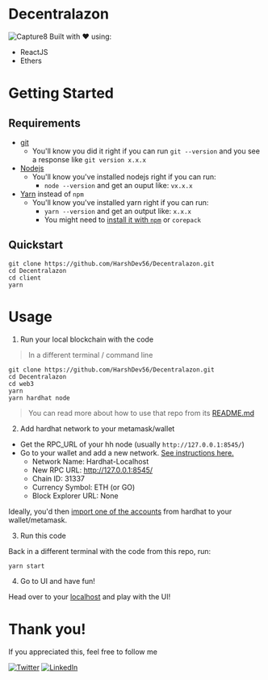# Decentralazon
![Capture8](https://github.com/HarshDev56/Decentralazon/assets/87370920/4d828e29-062e-4eb8-8178-688577d949b2)
Built with ❤️ using: 
* ReactJS
* Ethers
# Getting Started

## Requirements

- [git](https://git-scm.com/book/en/v2/Getting-Started-Installing-Git)
  - You'll know you did it right if you can run `git --version` and you see a response like `git version x.x.x`
- [Nodejs](https://nodejs.org/en/)
  - You'll know you've installed nodejs right if you can run:
    - `node --version` and get an ouput like: `vx.x.x`
- [Yarn](https://yarnpkg.com/getting-started/install) instead of `npm`
  - You'll know you've installed yarn right if you can run:
    - `yarn --version` and get an output like: `x.x.x`
    - You might need to [install it with `npm`](https://classic.yarnpkg.com/lang/en/docs/install/) or `corepack`

## Quickstart

```
git clone https://github.com/HarshDev56/Decentralazon.git
cd Decentralazon
cd client
yarn
```
# Usage

1. Run your local blockchain with the code

> In a different terminal / command line

```
git clone https://github.com/HarshDev56/Decentralazon.git
cd Decentralazon
cd web3
yarn
yarn hardhat node
```

> You can read more about how to use that repo from its [README.md](https://github.com/HarshDev56/AI-NFT-Generator/blob/main/README.md)


2. Add hardhat network to your metamask/wallet

- Get the RPC_URL of your hh node (usually `http://127.0.0.1:8545/`)
- Go to your wallet and add a new network. [See instructions here.](https://metamask.zendesk.com/hc/en-us/articles/360043227612-How-to-add-a-custom-network-RPC)
  - Network Name: Hardhat-Localhost
  - New RPC URL: http://127.0.0.1:8545/
  - Chain ID: 31337
  - Currency Symbol: ETH (or GO)
  - Block Explorer URL: None

Ideally, you'd then [import one of the accounts](https://metamask.zendesk.com/hc/en-us/articles/360015489331-How-to-import-an-Account) from hardhat to your wallet/metamask. 

3. Run this code

Back in a different terminal with the code from this repo, run:

```
yarn start
```

4. Go to UI and have fun!

Head over to your [localhost](http://localhost:3000) and play with the UI!
# Thank you!
If you appreciated this, feel free to follow me

[![Twitter](https://img.shields.io/badge/Twitter-%231DA1F2.svg?style=for-the-badge&logo=Twitter&logoColor=white)](https://twitter.com/HarshDev56)
[![LinkedIn](https://img.shields.io/badge/linkedin-%230077B5.svg?style=for-the-badge&logo=linkedin&logoColor=white)](https://www.linkedin.com/in/harsh-fichadiya-62a4901b3)
